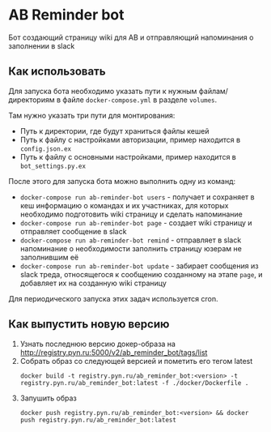 # AB Reminder bot

Бот создающий страницу wiki для AB и отправляющий напоминания о заполнении в slack 

## Как использовать 

Для запуска бота необходимо указать пути к нужным файлам/директориям в файле `docker-compose.yml` в разделе `volumes`.

Там нужно указать три пути для монтирования:
* Путь к директории, где будут храниться файлы кешей
* Путь к файлу с настройками авторизации, пример находится в `config.json.ex`
* Путь к файлу с основными настройками, пример находится в `bot_settings.py.ex`

После этого для запуска бота можно выполнить одну из команд:
* `docker-compose run ab-reminder-bot users` - получает и сохраняет в кеш информацию о командах и их участниках, 
  для которых необходимо подготовить wiki страницу и сделать напоминание
* `docker-compose run ab-reminder-bot page` - создает wiki страницу и отправляет сообщение в slack
* `docker-compose run ab-reminder-bot remind` - отправляет в slack напоминание о необходимости заполнить страницу юзерам 
не заполнившим её
* `docker-compose run ab-reminder-bot update` - забирает сообщения из slack треда, относящегося к сообщению созданному 
  на этапе `page`, и добавляет их на созданную wiki страницу
  
Для периодического запуска этих задач используется cron.

## Как выпустить новую версию

1. Узнать последнюю версию докер-образа на http://registry.pyn.ru:5000/v2/ab_reminder_bot/tags/list
2. Собрать образ со следующей версией и пометить его тегом latest
    ```
    docker build -t registry.pyn.ru/ab_reminder_bot:<version> -t registry.pyn.ru/ab_reminder_bot:latest -f ./docker/Dockerfile .
    ```
3. Запушить образ
    ```
    docker push registry.pyn.ru/ab_reminder_bot:<version> && docker push registry.pyn.ru/ab_reminder_bot:latest
    ```
   
